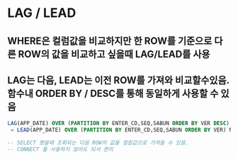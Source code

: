 # LAG / LEAD
## WHERE은 컬럼값을 비교하지만  한 ROW를 기준으로 다른 ROW의 값을 비교하고 싶을때 LAG/LEAD를 사용
## LAG는 다음, LEAD는 이전 ROW를 가져와 비교할수있음. 함수내 ORDER BY / DESC를 통해 동일하게 사용할 수 있음
```sql
LAG(APP_DATE) OVER (PARTITION BY ENTER_CD,SEQ,SABUN ORDER BY VER DESC) NEXT_APP_DATE
 = LEAD(APP_DATE) OVER (PARTITION BY ENTER_CD,SEQ,SABUN ORDER BY VER) NEXT_APP_DATE

-- SELECT 했을때 조회되는 다음 ROW의 값을 컬럼값으로 가져올 수 있음.
-- CONNECT 를 사용하지 않아도 되서 편리
```
